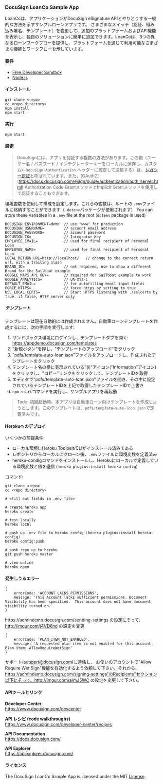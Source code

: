 
### DocuSign LoanCo Sample App 

LoanCoは、アプリケーションがDocuSign eSignature APIとやりとりする一般的な方法を示すサンプルローンアプリです。 さまざまなスイッチ（認証、組み込み署名、テンプレート）を変更して、追加のプラットフォームおよびAPI機能を表示し、独自のソリューションに簡単に追加できます。LoanCoは、3つの異なるローンワークフローを提供し、プラットフォームを通じて利用可能なさまざまな機能とワークフローを示しています。

#### 要件

- [Free Developer Sandbox](https://secure.docusign.com/signup/develop)
- [Node.js](https://nodejs.org/en/)


#### インストール 

    git clone <repo> 
    cd <repo directory>
    npm install
    npm start


#### 実行 

    npm start
    

#### 設定 

> DocuSignには、アプリを認証する複数の方法があります。この例（ユーザー名 / パスワード / インテグレーターキーをローカルに保存し、カスタム`X-DocuSign-Authentication` ヘッダーに設定して送信する）は、[レガシー認証](https://docs.docusign.com/esign/guide/authentication/legacy_auth.html)と呼ばれています。また、[OAuth2] (https://docs.docusign.com/esign/guide/authentication/auth_server.html) Authorization Code GrantメソッドとImplicit Grantメソッドを使用して認証することもできます。

環境変数を使用して構成を設定します。これらの変数は、ルートの `.env`ファイルに格納することができます（` dotenv`パッケージが使用されます） You can store these variables in a `.env` file at the root (`dotenv` package is used) 

    DOCUSIGN_ENVIRONMENT=demo  // use "www" for production  
    DOCUSIGN_USERNAME=         // account email address  
    DOCUSIGN_PASSWORD=         // account password
    DOCUSIGN_IK=               // Integrator Key 
    EMPLOYEE_EMAIL=            // used for final recipient of Personal Loan
    EMPLOYEE_NAME=             // used for final recipient of Personal Loan
    LOCAL_RETURN_URL=http://localhost/   // change to the correct return url, with a trailing slash
    BRAND_ID=                  // not required, use to show a different Brand for the Sailboat example 
    GOOGLE_MAPS_API_KEY=       // required for Sailboat example to work
    GOOGLE_ANALYTICS=          // UA-XYZ-1
    DEFAULT_EMAIL=             // for autofilling email input fields
    FORCE_HTTPS=               // force https by setting to true
    USE_LOCAL_CERTS=           // Start HTTPS listening with ./sslcerts by true. if false, HTTP server only


##### テンプレート 

テンプレートは現在自動的には作成されません。自動車ローンテンプレートを作成するには、次の手順を実行します:

1. サンドボックス環境にログインし、テンプレートタブを開く: https://appdemo.docusign.com/templates  
1. "新規ボタン"を押し、"テンプレートのアップロード"をクリック 
1. "pdfs/template-auto-loan.json"ファイルをアップロードし、作成されたテンプレートをクリック
1. テンプレート名の横に表示されている"(i)"アイコン("Information"アイコン)をクリックし、"コピー"リンクをクリックして、テンプレートIDを取得 
1. エディタで"pdfs/template-auto-loan.json"ファイルを開き、その中に設定されているテンプレートIDを上記で取得したテンプレートIDで上書き 
1. `npm start`コマンドを実行し、サンプルアプリを再起動

> Todo: 初回起動時、本アプリは自動車ローン向けテンプレートを作成しようとします。このテンプレートは、`pdfs/template-auto-loan.json`で定義済みです。 


#### Herokuへのデプロイ

いくつかの前提条件:

- ローカル環境にHeroku Toolbelt/CLIがインストール済みである  
- レポジトリからローカルにクローン後、`.env`ファイルに環境変数を定義済み 
- heroku-condigコマンドをインストールし、Herokuにローカルで定義している環境変数と値を送信 (`heroku plugins:install heroku-config`)  


コマンド:  

    git clone <repo>
    cd <repo directory>

    # <fill out fields in .env file>

    # create heroku app
    heroku create    

    # test locally
    heroku local

    # push up .env file to heroku config (heroku plugins:install heroku-config)
    heroku config:push

    # push repo up to heroku 
    git push heroku master

    # view online
    heroku open
    


#### 発生しうるエラー  

    { 
        errorCode: 'ACCOUNT_LACKS_PERMISSIONS',
        message: 'This Account lacks sufficient permissions. Document Visibility has been specified.  This account does not have document visibility turned on.' 
    }

https://admindemo.docusign.com/sending-settings の設定にそって、http://imgur.com/j4VD6nd の設定を変更


    {
        errorCode: 'PLAN_ITEM_NOT_ENABLED',
        message: 'A requested plan item is not enabled for this account. Plan item: AllowRequireWetSign' 
    }

サポート(support@docusign.com)に連絡し、 お使いのアカウントで"Allow Require Wet Sign"機能を有効化するよう依頼して下さい。それから、https://admindemo.docusign.com/signing-settings"のRecipients"セクション以下にそって、http://imgur.com/a/mJ5WC の設定を変更して下さい。


#### APIツールとリンク

__Developer Center__  
https://www.docusign.com/devcenter

__API レシピ (code walkthroughs)__  
https://www.docusign.com/developer-center/recipes

__API Documentation__  
https://docs.docusign.com/  

__API Explorer__  
https://apiexplorer.docusign.com/  



#### ライセンス 

The DocuSign LoanCo Sample App is licensed under the MIT [License](LICENSE).



